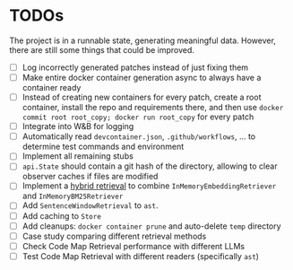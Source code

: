 # TODOs
The project is in a runnable state, generating meaningful data. However, there are still some things that could be improved.
- [ ] Log incorrectly generated patches instead of just fixing them 
- [ ] Make entire docker container generation async to always have a container ready
- [ ] Instead of creating new containers for every patch, create a root container, install the repo and requirements there, and then use `docker commit root root_copy; docker run root_copy` for every patch
- [ ] Integrate into W&B for logging
- [ ] Automatically read `devcontainer.json`, `.github/workflows`, ... to determine test commands and environment
- [ ] Implement all remaining stubs
- [ ] `api.State` should contain a git hash of the directory, allowing to clear observer caches if files are modified
- [ ] Implement a [hybrid retrieval](https://haystack.deepset.ai/tutorials/33_hybrid_retrieval) to combine `InMemoryEmbeddingRetriever` and `InMemoryBM25Retriever`
- [ ] Add `SentenceWindowRetrieval` to `ast`.
- [ ] Add caching to `Store`
- [ ] Add cleanups: `docker container prune` and auto-delete `temp` directory
- [ ] Case study comparing different retrieval methods
- [ ] Check Code Map Retrieval performance with different LLMs
- [ ] Test Code Map Retrieval with different readers (specifically `ast`)